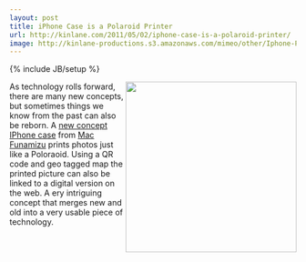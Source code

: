 ```yaml
---
layout: post
title: iPhone Case is a Polaroid Printer
url: http://kinlane.com/2011/05/02/iphone-case-is-a-polaroid-printer/
image: http://kinlane-productions.s3.amazonaws.com/mimeo/other/Iphone-Polaroid-Print.jpg
---
```

{% include JB/setup %}
<img src="http://kinlane-productions.s3.amazonaws.com/mimeo/other/Iphone-Polaroid-Print.jpg"  width="300" align="right" />As technology rolls forward, there are many new concepts, but sometimes things we know from the past can also be reborn.
A <a title="new concept IPhone case" href="http://www.yankodesign.com/2011/05/02/iphone-case-is-a-polaroid-printer/">new concept IPhone case</a> from <a title="Mac Funamizu" href="http://www.yankodesign.com/?s=%22mac+funamizu%22&amp;x=31&amp;y=19&amp;lang=en">Mac Funamizu</a> prints photos just like a Poloraoid.
Using a QR code and geo tagged map the printed picture can also be linked to a digital version on the web.
A ery intriguing concept that merges new and old into a very usable piece of technology.